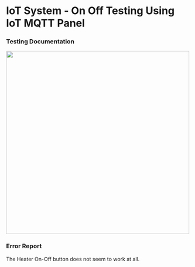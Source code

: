 # IoT System - On Off Testing Using IoT MQTT Panel

### Testing Documentation
<img src="https://github.com/gredychristian/Mikrokontroller-A081_22081010195_Gredy-Christian-Hendrawan-Putra/blob/main/03-pwm/iTCLab%20PWM%20Test.gif" height="500">

### Error Report
The Heater On-Off button does not seem to work at all.